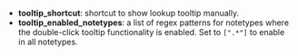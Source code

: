 - **tooltip_shortcut**: shortcut to show lookup tooltip manually.
- **tooltip_enabled_notetypes**: a list of regex patterns for notetypes where the double-click tooltip functionality is enabled. Set to `[".*"]` to enable in all notetypes.
